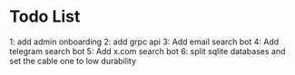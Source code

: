 # Todo List

1: add admin onboarding
2: add grpc api
3: Add email search bot
4: Add telegram search bot
5: Add x.com search bot
6: split sqlite databases and set the cable one to low durability
